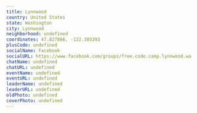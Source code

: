 ```yaml
---
title: Lynnwood
country: United States
state: Washington
city: Lynnwood
neighborhood: undefined
coordinates: 47.827866, -122.305393
plusCode: undefined
socialName: Facebook
socialURL: https://www.facebook.com/groups/free.code.camp.lynnwood.wa
chatName: undefined
chatURL: undefined
eventName: undefined
eventURL: undefined
leaderName: undefined
leaderURL: undefined
oldPhoto: undefined
coverPhoto: undefined
---
```

